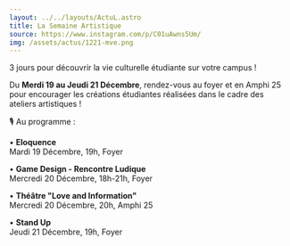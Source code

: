 ```yaml
---
layout: ../../layouts/ActuL.astro
title: La Semaine Artistique
source: https://www.instagram.com/p/C01uAwns5Um/
img: /assets/actus/1221-mve.png
---
```


3 jours pour découvrir la vie culturelle étudiante sur votre campus !

Du __Merdi 19 au Jeudi 21 Décembre__, rendez-vous au foyer et en Amphi 25 pour encourager les créations étudiantes réalisées dans le cadre des ateliers artistiques !

🎙 Au programme :  

• __Eloquence__  
Mardi 19 Décembre, 19h, Foyer

• __Game Design - Rencontre Ludique__  
Mercredi 20 Décembre, 18h-21h, Foyer

• __Théâtre "Love and Information"__  
Mercredi 20 Décembre, 20h, Amphi 25

• __Stand Up__  
Jeudi 21 Décembre, 19h, Foyer